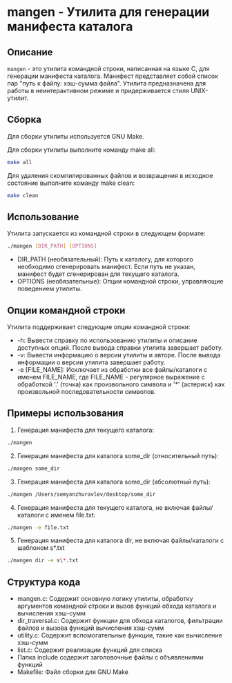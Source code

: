 # mangen - Утилита для генерации манифеста каталога

## Описание

`mangen` - это утилита командной строки, написанная на языке C, для генерации манифеста каталога. Манифест представляет собой список пар "путь к файлу: хэш-сумма файла".  Утилита предназначена для работы в неинтерактивном режиме и придерживается стиля UNIX-утилит.

## Сборка

Для сборки утилиты используется GNU Make. 

Для сборки утилиты выполните команду make all:  
```bash
make all
```

Для удаления скомпилированных файлов и возвращения в исходное состояние выполните команду make clean:
```bash
make clean
``` 

## Использование  

Утилита запускается из командной строки в следующем формате:  
```bash
./mangen [DIR_PATH] [OPTIONS]
```   
   
- DIR_PATH (необязательный): Путь к каталогу, для которого необходимо сгенерировать манифест. Если путь не указан, манифест будет сгенерирован для текущего каталога.
- OPTIONS (необязательные): Опции командной строки, управляющие поведением утилиты.

## Опции командной строки  

Утилита поддерживает следующие опции командной строки:
- -h: Вывести справку по использованию утилиты и описание доступных опций. После вывода справки утилита завершает работу.  
- -v: Вывести информацию о версии утилиты и авторе. После вывода информации о версии утилита завершает работу.  
- -e [FILE_NAME]: Исключает из обработки все файлы/каталоги с именем FILE_NAME, где FILE_NAME - регулярное выражение с обработкой '.' (точка) как произвольного символа и '*' (астериск) как произвольной последовательности символов.  

## Примеры использования  

1. Генерация манифеста для текущего каталога:  
```bash
./mangen
```

2. Генерация манифеста для каталога some_dir (относительный путь):  
```bash
./mangen some_dir
```   

3. Генерация манифеста для каталога some_dir (абсолютный путь):  
```bash
./mangen /Users/semyonzhuravlev/desktop/some_dir
```

4. Генерация манифеста для текущего каталога, не включая файлы/каталоги с именем file.txt:
```bash
./mangen -e file.txt
```

5. Генерация манифеста для каталога dir, не включая файлы/каталоги с шаблоном s*.txt
```bash
./mangen dir -e s\*.txt
```

## Структура кода  
- mangen.c: Содержит основную логику утилиты, обработку аргументов командной строки и вызов функций обхода каталога и вычисления хэш-сумм  
- dir_traversal.c: Содержит функции для обхода каталогов, фильтрации файлов и вызова функций вычисления хэш-сумм   
- utility.c: Содержит вспомогательные функции, такие как вычисление хэш-сумм  
- list.c: Содержит реализации функций для списка  
- Папка include содержит заголовочные файлы с объявлениями функций  
- Makefile: Файл сборки для GNU Make  
